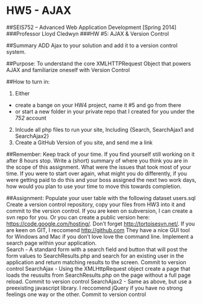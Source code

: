 # HW5 - AJAX
##SEIS752 – Advanced Web Application Development   [Spring 2014]
###Professor 	Lloyd Cledwyn
###HW #5:	AJAX & Version Control

##Summary
ADD Ajax to your solution and add it to a version control system.

##Purpose:
To understand the core XMLHTTPRequest Object that powers AJAX and familiarize oneself with Version Control

##How to turn in:
1. Either 
 - create a bange on your HW4 project, name it #5 and go from there
 - or start a new folder in your private repo that I created for you under the *752* account
2. Inlcude all php files to run your site, Including {Search, SearchAjax1 and SearchAjax2}
3. Create a GitHub Version of you site, and send me a link

##Remember:
Keep track of your time.  If you find yourself still working on it after 8 hours stop.  Write a (short) summary of where you think you are in the scope of this assignment.  What were the issues that took most of your time.  If you were to start over again, what might you do differently, if you were getting paid to do this and your boss assigned the next two work days, how would you plan to use your time to move this towards completion.

##Assignment:
Populate your user table with the following dataset users.sql
Create a version control repository, copy your files from HW3 into it and commit to the version control. 
If you are keen on subversion, I can create a svn repo for you.  Or you can create a public version here: https://code.google.com/hosting/.  Don’t forget http://tortoisesvn.net/.
If you are keen on GIT, I reccomend http://github.com They have a nice GUI tool for Windows and Mac if you don’t love love the command line.
Implement a search page within your application.  
Search - A standard form with a search field and button that will post the form values to SearchResults.php and search for an existing user in the application and return matching results to the screen.
Commit to version control
SearchAjax - Using the XMLHttpRequest object create a page that loads the reusults from SearchResults.php on the page without a full page reload.
Commit to version control
SearchAjax2 - Same as above, but use a preexisting javascript library.  I reccomend jQuery if you have no strong feelings one way or the other.
Commit to version control
